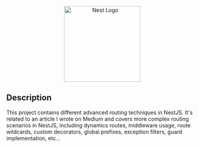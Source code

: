 <p align="center">
  <a href="http://nestjs.com/" target="blank"><img src="https://nestjs.com/img/logo-small.svg" width="200" alt="Nest Logo" /></a>
</p>

## Description

This project contains different advanced routing techniques in NestJS. It's related to an article I wrote on Medium and covers more complex routing scenarios in NestJS, including dynamics routes, middleware usage, route wildcards, custom decorators, global prefixes, exception filters, guard implementation, etc...
